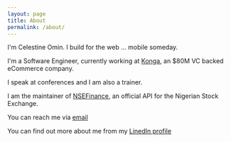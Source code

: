 ```yaml
---
layout: page
title: About 
permalink: /about/
---
```


I'm Celestine Omin. I build for the web ... mobile someday.

I'm a Software Engineer, currently working at [Konga](http://konga.com), an $80M VC backed eCommerce company.

I speak at conferences and I am also a trainer.

I am the maintainer of [NSEFinance](http://nsefinance.com), an official API for the Nigerian Stock Exchange.

You can reach me via [email](mailto:celestineomin@gmail.com)

You can find out more about me from my [LinedIn profile](http://ng.linkedin.com/in/celestineomin)